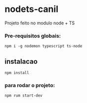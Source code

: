 # nodets-canil

Projeto feito no modulo node + TS

### Pre-requisitos globais:
`npm i -g nodemon typescript ts-node`

## instalacao
`npm install`

### para rodar o projeto:
`npm rum start-dev`
